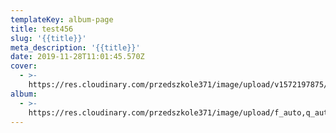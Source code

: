 ```yaml
---
templateKey: album-page
title: test456
slug: '{{title}}'
meta_description: '{{title}}'
date: 2019-11-28T11:01:45.570Z
cover:
  - >-
    https://res.cloudinary.com/przedszkole371/image/upload/v1572197875/sample.jpg
album:
  - >-
    https://res.cloudinary.com/przedszkole371/image/upload/f_auto,q_auto/c_fill,w_1200/v1572197875/sample.jpg
---
```


